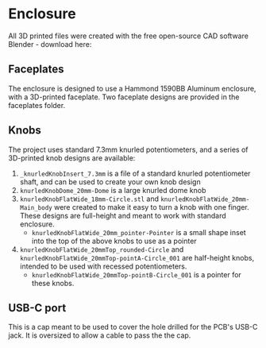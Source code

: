 # Enclosure

All 3D printed files were created with the free open-source CAD software Blender - download here:

## Faceplates
The enclosure is designed to use a Hammond 1590BB Aluminum enclosure, with a 3D-printed faceplate. Two faceplate designs are provided in the faceplates folder.

## Knobs
The project uses standard 7.3mm knurled potentiometers, and a series of 3D-printed knob designs are available:
1. `_knurledKnobInsert_7.3mm` is a file of a standard knurled potentiometer shaft, and can be used to create your own knob design
2. `knurledKnobDome_20mm-Dome` is a large knurled dome knob
3. `knurledKnobFlatWide_18mm-Circle.stl` and `knurledKnobFlatWide_20mm-Main_body` were created to make it easy to turn a knob with one finger. These designs are full-height and meant to work with standard enclosure.
	* `knurledKnobFlatWide_20mm_pointer-Pointer` is a small shape inset into the top of the above knobs to use as a pointer
4. `knurledKnobFlatWide_20mmTop_rounded-Circle` and `knurledKnobFlatWide_20mmTop-pointA-Circle_001` are half-height knobs, intended to be used with recessed potentiometers. 
	* `knurledKnobFlatWide_20mmTop-pointB-Circle_001` is a pointer for these knobs.
	
## USB-C port
This is a cap meant to be used to cover the hole drilled for the PCB's USB-C jack. It is oversized to allow a cable to pass the the cap.